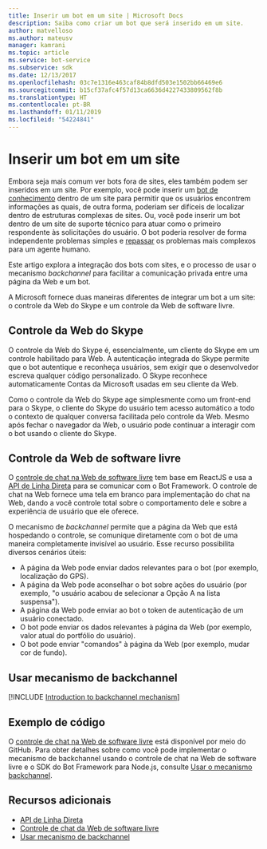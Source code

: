```yaml
---
title: Inserir um bot em um site | Microsoft Docs
description: Saiba como criar um bot que será inserido em um site.
author: matvelloso
ms.author: mateusv
manager: kamrani
ms.topic: article
ms.service: bot-service
ms.subservice: sdk
ms.date: 12/13/2017
ms.openlocfilehash: 03c7e1316e463caf84b8dfd503e1502bb66469e6
ms.sourcegitcommit: b15cf37afc4f57d13ca6636d4227433809562f8b
ms.translationtype: HT
ms.contentlocale: pt-BR
ms.lasthandoff: 01/11/2019
ms.locfileid: "54224841"
---
```

# <a name="embed-a-bot-in-a-website"></a>Inserir um bot em um site

Embora seja mais comum ver bots fora de sites, eles também podem ser inseridos em um site. Por exemplo, você pode inserir um [bot de conhecimento](~/bot-service-design-pattern-knowledge-base.md) dentro de um site para permitir que os usuários encontrem informações as quais, de outra forma, poderiam ser difíceis de localizar dentro de estruturas complexas de sites. Ou, você pode inserir um bot dentro de um site de suporte técnico para atuar como o primeiro respondente às solicitações do usuário. O bot poderia resolver de forma independente problemas simples e [repassar](~/bot-service-design-pattern-handoff-human.md) os problemas mais complexos para um agente humano. 

Este artigo explora a integração dos bots com sites, e o processo de usar o mecanismo *backchannel* para facilitar a comunicação privada entre uma página da Web e um bot. 

A Microsoft fornece duas maneiras diferentes de integrar um bot a um site: o controle da Web do Skype e um controle da Web de software livre.

## <a name="skype-web-control"></a>Controle da Web do Skype

O controle da Web do Skype é, essencialmente, um cliente do Skype em um controle habilitado para Web. A autenticação integrada do Skype permite que o bot autentique e reconheça usuários, sem exigir que o desenvolvedor escreva qualquer código personalizado. O Skype reconhece automaticamente Contas da Microsoft usadas em seu cliente da Web. 

Como o controle da Web do Skype age simplesmente como um front-end para o Skype, o cliente do Skype do usuário tem acesso automático a todo o contexto de qualquer conversa facilitada pelo controle da Web. Mesmo após fechar o navegador da Web, o usuário pode continuar a interagir com o bot usando o cliente do Skype. 

## <a name="open-source-web-control"></a>Controle da Web de software livre

O <a href="https://aka.ms/BotFramework-WebChat" target="_blank">controle de chat na Web de software livre</a> tem base em ReactJS e usa a [API de Linha Direta][directLineAPI] para se comunicar com o Bot Framework. O controle de chat na Web fornece uma tela em branco para implementação do chat na Web, dando a você controle total sobre o comportamento dele e sobre a experiência de usuário que ele oferece. 

O mecanismo de *backchannel* permite que a página da Web que está hospedando o controle, se comunique diretamente com o bot de uma maneira completamente invisível ao usuário. Esse recurso possibilita diversos cenários úteis: 

- A página da Web pode enviar dados relevantes para o bot (por exemplo, localização do GPS).
- A página da Web pode aconselhar o bot sobre ações do usuário (por exemplo, "o usuário acabou de selecionar a Opção A na lista suspensa").
- A página da Web pode enviar ao bot o token de autenticação de um usuário conectado.
- O bot pode enviar os dados relevantes à página da Web (por exemplo, valor atual do portfólio do usuário).
- O bot pode enviar "comandos" à página da Web (por exemplo, mudar cor de fundo).

## <a name="using-the-backchannel-mechanism"></a>Usar mecanismo de backchannel

[!INCLUDE [Introduction to backchannel mechanism](~/includes/snippet-backchannel.md)]

## <a name="sample-code"></a>Exemplo de código

O <a href="https://aka.ms/BotFramework-WebChat" target="_blank">controle de chat na Web de software livre</a> está disponível por meio do GitHub. Para obter detalhes sobre como você pode implementar o mecanismo de backchannel usando o controle de chat na Web de software livre e o SDK do Bot Framework para Node.js, consulte [Usar o mecanismo backchannel](~/nodejs/bot-builder-nodejs-backchannel.md).

## <a name="additional-resources"></a>Recursos adicionais

- [API de Linha Direta][directLineAPI]
- [Controle de chat da Web de software livre](https://github.com/Microsoft/BotFramework-WebChat)
- [Usar mecanismo de backchannel](~/nodejs/bot-builder-nodejs-backchannel.md)

[directLineAPI]: https://docs.botframework.com/en-us/restapi/directline3/#navtitle
